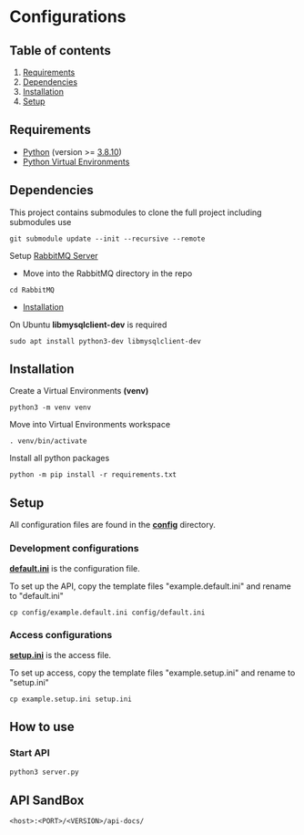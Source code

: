 # Configurations

## Table of contents

1. [Requirements](#requirements)
2. [Dependencies](#dependencies)
3. [Installation](#installation)
4. [Setup](#setup)

## Requirements

- [Python](https://www.python.org/) (version >= [3.8.10](https://www.python.org/downloads/release/python-3810/))
- [Python Virtual Environments](https://docs.python.org/3/tutorial/venv.html)

## Dependencies

This project contains submodules to clone the full project including submodules use

```
git submodule update --init --recursive --remote
```

Setup [RabbitMQ Server](https://github.com/smswithoutborders/SMSWithoutBorders-Product-deps-RabbitMQ)

- Move into the RabbitMQ directory in the repo

```
cd RabbitMQ
```

- [Installation](https://github.com/smswithoutborders/SMSWithoutBorders-Product-deps-RabbitMQ#rabbitmq-for-openapi)

On Ubuntu **libmysqlclient-dev** is required

```
sudo apt install python3-dev libmysqlclient-dev
```

## Installation

Create a Virtual Environments **(venv)**

```
python3 -m venv venv
```

Move into Virtual Environments workspace

```
. venv/bin/activate
```

Install all python packages

```
python -m pip install -r requirements.txt
```

## Setup

All configuration files are found in the **[config](../config)** directory.

### Development configurations

**[default.ini](../config/example.default.ini)** is the configuration file.

To set up the API, copy the template files "example.default.ini" and rename to "default.ini"

```
cp config/example.default.ini config/default.ini
```

### Access configurations

**[setup.ini](../example.setup.ini)** is the access file.

To set up access, copy the template files "example.setup.ini" and rename to "setup.ini"

```
cp example.setup.ini setup.ini
```

## How to use

### Start API

```bash
python3 server.py
```

## API SandBox

```
<host>:<PORT>/<VERSION>/api-docs/
```
